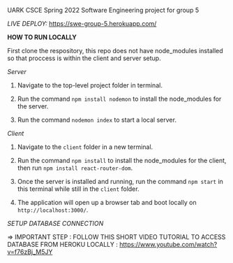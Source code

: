 UARK CSCE Spring 2022 Software Engineering project for group 5

*LIVE DEPLOY:* https://swe-group-5.herokuapp.com/

**HOW TO RUN LOCALLY**

First clone the respository, this repo does not have node_modules installed so that proccess is within the client and server setup.

*Server*

1) Navigate to the top-level project folder in terminal. 

2) Run the command `npm install nodemon` to install the node_modules for the server.

3) Run the command `nodemon index` to start a local server.

*Client*

1) Navigate to the `client` folder in a new terminal.

2) Run the command `npm install` to install the node_modules for the client, then run `npm install react-router-dom`.

3) Once the server is installed and running, run the command `npm start` in this terminal while still in the `client` folder.

4) The application will open up a browser tab and boot locally on `http://localhost:3000/`.

*SETUP DATABASE CONNECTION*

=> IMPORTANT STEP : FOLLOW THIS SHORT VIDEO TUTORIAL TO ACCESS DATABASE FROM HEROKU LOCALLY : https://www.youtube.com/watch?v=f76zBj_M5JY

